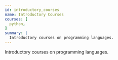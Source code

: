 ```yaml
---
id: introductory_courses
name: Introductory Courses 
courses: [
  python,
]
summary: |
  Introductory courses on programming languages.
---
```


Introductory courses on programming languages.
